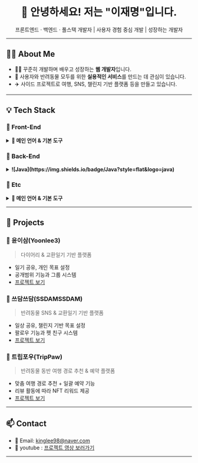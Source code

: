 
<h1 align="center">👋 안녕하세요! 저는 "이재명"입니다.</h1>
<p align="center">프론트엔드 · 백엔드 · 풀스택 개발자 | 사용자 경험 중심 개발 | 성장하는 개발자</p>

---

## 🧑‍💻 About Me
- 👨‍💻 꾸준히 개발하며 배우고 성장하는 **웹 개발자**입니다.
- 🐾 사용자와 반려동물 모두를 위한 **실용적인 서비스**를 만드는 데 관심이 있습니다.
- ✈️ 사이드 프로젝트로 여행, SNS, 챌린지 기반 플랫폼 등을 만들고 있습니다.

---

## 💡 Tech Stack

### 🔹 Front-End
<details>
  <summary><strong>📌 메인 언어 & 기본 도구</strong></summary>
  • Node.js 1.0.0 <br/>
  • React 18.3.1 <br/>
  • JavaScript
</details>

### 🔹 Back-End
<details>
  <summary><strong>![Java](https://img.shields.io/badge/Java?style=flat&logo=java)</strong></summary>
  • Node.js 1.0.0 <br/>
  • React 18.3.1 <br/>
  • JavaScript
</details>

### 🔹 Etc
<details>
  <summary><strong>📌 메인 언어 & 기본 도구</strong></summary>
  • Node.js 1.0.0 <br/>
  • React 18.3.1 <br/>
  • JavaScript
</details>

---

## 📁 Projects

### 📅 윤이삼(Yoonlee3)
> 다이어리 & 교환일기 기반 플랫폼

- 일기 공유, 개인 목표 설정
- 공개범위 기능과 그룹 시스템
- [프로젝트 보기](https://github.com/Lee-jaemyeong/TeamProject-yoonlee3)

### 📓 쓰담쓰담(SSDAMSSDAM)
> 반려동물 SNS & 교환일기 기반 플랫폼

- 일상 공유, 챌린지 기반 목표 설정
- 팔로우 기능과 펫 친구 시스템
- [프로젝트 보기](https://github.com/Lee-jaemyeong/TeamProject-SSDAM)

### 🐶 트립포우(TripPaw)
> 반려동물 동반 여행 경로 추천 & 예약 플랫폼

- 맞춤 여행 경로 추천 + 일괄 예약 기능
- 리뷰 활동에 따라 NFT 리워드 제공
- [프로젝트 보기](https://github.com/Lee-jaemyeong/TeamProject-TripPaw)

---

## 📫 Contact
- 📧 Email: kinglee98@naver.com  
- 🎥 youtube : [프로젝트 영상 보러가기](https://www.youtube.com/@%EC%9D%B4%EC%9E%AC%EB%AA%85-z1w)

---

